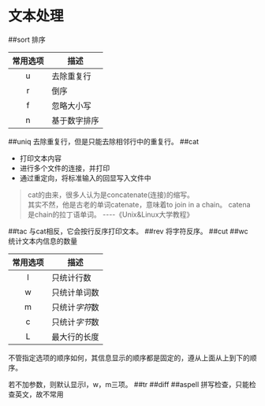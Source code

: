 文本处理
========
##sort
排序

|常用选项|描述|
|:------:|----|
|u|去除重复行
|r|倒序
|f|忽略大小写
|n|基于数字排序
##uniq
去除重复行，但是只能去除相邻行中的重复行。
##cat
* 打印文本内容
* 进行多个文件的连接，并打印
* 通过重定向，将标准输入的回显写入文件中

>cat的由来，很多人认为是concatenate(连接)的缩写。  
其实不然，他是古老的单词catenate，意味着to join in a chain。
catena是chain的拉丁语单词。
----《Unix&Linux大学教程》

##tac
与cat相反，它会按行反序打印文本。
##rev
将字符反序。
##cut
##wc
统计文本内信息的数量

|常用选项|描述|
|:------:|----|
|l|只统计行数|
|w|只统计单词数|
|m|只统计*字符*数|
|c|只统计*字节*数|
|L|最大行的长度|
不管指定选项的顺序如何，其信息显示的顺序都是固定的，遵从上面从上到下的顺序。

若不加参数，则默认显示l，w，m三项。
##tr
##diff
##aspell
拼写检查，只能检查英文，故不常用
